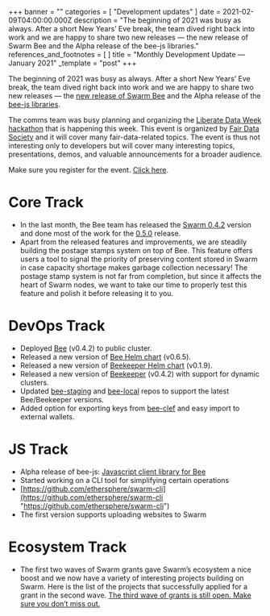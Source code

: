 +++
banner = ""
categories = [ "Development updates" ]
date = 2021-02-09T04:00:00.000Z
description = "The beginning of 2021 was busy as always. After a short New Years’ Eve break, the team dived right back into work and we are happy to share two new releases — the new release of Swarm Bee and the Alpha release of the bee-js libraries."
references_and_footnotes = [ ]
title = "Monthly Development Update — January 2021"
_template = "post"
+++


The beginning of 2021 was busy as always. After a short New Years’ Eve break, the team dived right back into work and we are happy to share two new releases — the [new release of Swarm Bee](http://bit.ly/36SYJEq) and the Alpha release of the [bee-js libraries](https://medium.com/ethereum-swarm/meet-bee-js-a-javascript-library-for-swarm-794631bd98f9).

The comms team was busy planning and organizing the [Liberate Data Week hackathon](https://medium.com/ethereum-swarm/liberate-data-hackathon-guidelines-rules-and-programme-554c65a05cdb) that is happening this week. This event is organized by [Fair Data Society](https://fairdatasociety.org/) and it will cover many fair-data-related topics. The event is thus not interesting only to developers but will cover many interesting topics, presentations, demos, and valuable announcements for a broader audience.

Make sure you register for the event. [Click here](https://swarm.ethereum.org/register.html).

# **Core Track**

- In the last month, the Bee team has released the [Swarm 0.4.2](https://github.com/ethersphere/bee/releases/tag/v0.4.2) version and done most of the work for the [0.5.0](https://github.com/ethersphere/bee/releases/tag/v0.5.0) release.
- Apart from the released features and improvements, we are steadily building the postage stamps system on top of Bee. This feature offers users a tool to signal the priority of preserving content stored in Swarm in case capacity shortage makes garbage collection necessary! The postage stamp system is not far from completion, but since it affects the heart of Swarm nodes, we want to take our time to properly test this feature and polish it before releasing it to you.

# **DevOps Track**

- Deployed [Bee](https://github.com/ethersphere/bee) (v0.4.2) to public cluster.
- Released a new version of [Bee Helm chart](https://github.com/ethersphere/helm/tree/master/charts/bee) (v0.6.5).
- Released a new version of [Beekeeper Helm chart](https://github.com/ethersphere/helm/tree/master/charts/beekeeper) (v0.1.9).
- Released a new version of [Beekeeper](https://github.com/ethersphere/beekeeper) (v0.4.2) with support for dynamic clusters.
- Updated [bee-staging](https://github.com/ethersphere/bee-staging) and [bee-local](https://github.com/ethersphere/bee-local) repos to support the latest Bee/Beekeeper versions.
- Added option for exporting keys from [bee-clef](https://github.com/ethersphere/bee-clef) and easy import to external wallets.

# **JS Track**

- Alpha release of bee-js: [Javascript client library for Bee](https://medium.com/ethereum-swarm/meet-bee-js-a-javascript-library-for-swarm-794631bd98f9)
- Started working on a CLI tool for simplifying certain operations
- [https://github.com/ethersphere/swarm-cli](https://github.com/ethersphere/swarm-cli "https://github.com/ethersphere/swarm-cli")
- The first version supports uploading websites to Swarm

# **Ecosystem Track**

- The first two waves of Swarm grants gave Swarm’s ecosystem a nice boost and we now have a variety of interesting projects building on Swarm. Here is the list of the projects that successfully applied for a grant in the second wave. [The third wave of grants is still open. Make sure you don’t miss out.](https://swarmgrants.typeform.com/to/O3qL6VdO)
